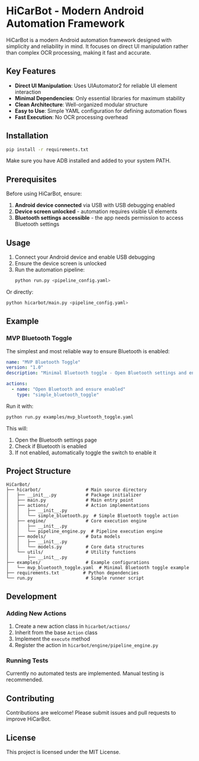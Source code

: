 # HiCarBot - Modern Android Automation Framework

HiCarBot is a modern Android automation framework designed with simplicity and reliability in mind. It focuses on direct UI manipulation rather than complex OCR processing, making it fast and accurate.

## Key Features

- **Direct UI Manipulation**: Uses UIAutomator2 for reliable UI element interaction
- **Minimal Dependencies**: Only essential libraries for maximum stability
- **Clean Architecture**: Well-organized modular structure
- **Easy to Use**: Simple YAML configuration for defining automation flows
- **Fast Execution**: No OCR processing overhead

## Installation

```bash
pip install -r requirements.txt
```

Make sure you have ADB installed and added to your system PATH.

## Prerequisites

Before using HiCarBot, ensure:

1. **Android device connected** via USB with USB debugging enabled
2. **Device screen unlocked** - automation requires visible UI elements
3. **Bluetooth settings accessible** - the app needs permission to access Bluetooth settings

## Usage

1. Connect your Android device and enable USB debugging
2. Ensure the device screen is unlocked
3. Run the automation pipeline:
   ```bash
   python run.py <pipeline_config.yaml>
   ```

Or directly:
```bash
python hicarbot/main.py <pipeline_config.yaml>
```

## Example

### MVP Bluetooth Toggle

The simplest and most reliable way to ensure Bluetooth is enabled:

```yaml
name: "MVP Bluetooth Toggle"
version: "1.0"
description: "Minimal Bluetooth toggle - Open Bluetooth settings and ensure it's enabled"

actions:
  - name: "Open Bluetooth and ensure enabled"
    type: "simple_bluetooth_toggle"
```

Run it with:
```bash
python run.py examples/mvp_bluetooth_toggle.yaml
```

This will:
1. Open the Bluetooth settings page
2. Check if Bluetooth is enabled
3. If not enabled, automatically toggle the switch to enable it

## Project Structure

```
HiCarBot/
├── hicarbot/                 # Main source directory
│   ├── __init__.py           # Package initializer
│   ├── main.py               # Main entry point
│   ├── actions/              # Action implementations
│   │   ├── __init__.py
│   │   └── simple_bluetooth.py  # Simple Bluetooth toggle action
│   ├── engine/               # Core execution engine
│   │   ├── __init__.py
│   │   └── pipeline_engine.py  # Pipeline execution engine
│   ├── models/               # Data models
│   │   ├── __init__.py
│   │   └── models.py         # Core data structures
│   └── utils/                # Utility functions
│       ├── __init__.py
├── examples/                 # Example configurations
│   └── mvp_bluetooth_toggle.yaml  # Minimal Bluetooth toggle example
├── requirements.txt         # Python dependencies
└── run.py                    # Simple runner script
```

## Development

### Adding New Actions

1. Create a new action class in `hicarbot/actions/`
2. Inherit from the base `Action` class
3. Implement the `execute` method
4. Register the action in `hicarbot/engine/pipeline_engine.py`

### Running Tests

Currently no automated tests are implemented. Manual testing is recommended.

## Contributing

Contributions are welcome! Please submit issues and pull requests to improve HiCarBot.

## License

This project is licensed under the MIT License.
